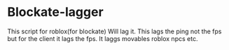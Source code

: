 # Blockate-lagger
This script for roblox(for blockate)
Will lag it.
This lags the ping not the fps but for the client it lags the fps.
It laggs movables roblox npcs etc.


